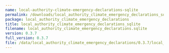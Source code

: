```yaml
---
name: local-authority-climate-emergency-declarations-sqlite
permalink: /downloads/local_authority_climate_emergency_declarations_sqlite/0_3_7
package: local_authority_climate_emergency_declarations
title: local_authority_climate_emergency_declarations_sqlite
filename: local_authority_climate_emergency_declarations.sqlite
version: 0.3.7
full_version: 0.3.7
file: /data/local_authority_climate_emergency_declarations/0.3.7/local_authority_climate_emergency_declarations.sqlite
---
```

